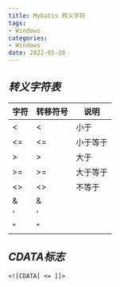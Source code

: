```yaml
---
title: Mybatis 转义字符
tags:
- Windows
categories:
- Windows
date: 2022-05-28
---
```


## ***转义字符表***

| 字符  | 转移符号   | 说明   |
|-----|--------|------|
| <   | &lt;   | 小于   |
| <=  | &lt;=  | 小于等于 |
| >   | &gt;   | 大于   |
| >=  | &gt;=  | 大于等于 |
| <>  | &lt;>  | 不等于  |
| &   | &amp;  ||
| '   | &apos; ||
| "   | &quot; ||

## ***CDATA标志***

```text
<![CDATA[ <= ]]>
```

